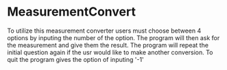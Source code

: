 # MeasurementConvert
To utilize this measurement converter users must choose between 4 options by inputing
the number of the option. The program will then ask for the measurement and give them the result. The program will repeat the initial question again if the usr would like to make another conversion. To quit the program gives the option of inputing '-1'
